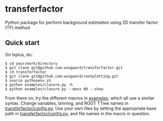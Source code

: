 # transferfactor
Python package for perform background estimation using 2D transfer factor (TF) method

## Quick start

On lxplus, do:
```
$ cd your/work/directory
$ git clone git@github.com:asogaard/transferfactor.git
$ cd transferfactor
$ git clone git@github.com:asogaard/rootplotting.git
$ source pythonenv.sh
$ python examples/closure.py -h
$ python examples/closure.py --mass 80 --show
```

From there on, try the different macros in [examples](examples), which all use a similar syntax. Change variables, binning, and ROOT TTree names in [transferfactor/config.py](transferfactor/config.py). Use your own files by setting the appropriate base path in [transferfactor/config.py](transferfactor/config.py), and file names in the macro in question.